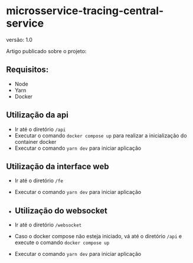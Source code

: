 # microsservice-tracing-central-service
versão: 1.0

Artigo publicado sobre o projeto: 

## Requisitos:
- Node
- Yarn
- Docker

## Utilização da api
- Ir até o diretório ```/api```
- Executar o comando ```docker compose up``` para realizar a inicialização do container docker
- Executar o comando ```yarn dev``` para iniciar aplicação

## Utilização da interface web
- Ir até o diretório ```/fe```
- Executar o comando ```yarn dev``` para iniciar aplicação

- ## Utilização do websocket
- Ir até o diretório ```/websocket```
- Caso o docker compose não esteja iniciado, vá até o diretório ```/api``` e execute o comando ```docker compose up```
- Executar o comando ```yarn dev``` para iniciar aplicação

